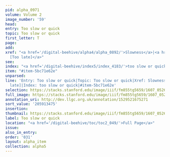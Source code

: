 ```yaml
---
pid: alpha_0971
volume: Volume 2
image_number: '59'
head:
entry: Too slow or quick
topic: Too slow or quick
first_letter: T
page:
add:
xref: "<a href='/digital-beehive/alpha4/alpha_0892/'>Slowness</a>|<a href='/digital-beehive/num1/num_0020/'>20
  [Too late]</a>"
see:
index: "<a href='/digital-beehive/index5/index_4183/'>too slow or quick</a>"
item: "#item-5bc71e62e"
unparsed:
line: 'Entry: Too slow or quick|Topic: Too slow or quick|Xref: Slowness|Xref: 20 [Too
  late]|Index: too slow or quick|#item-5bc71e62e'
selection: https://stacks.stanford.edu/image/iiif/fm855tg5659/1607_0526/350,3475,3011,203/full/0/default.jpg
full_image: https://stacks.stanford.edu/image/iiif/fm855tg5659/1607_0526/full/full/0/default.jpg
annotation_uri: http://dev.llgc.org.uk/annotation/1529521675271
sort_value: '205913475'
insertion:
thumbnail: https://stacks.stanford.edu/image/iiif/fm855tg5659/1607_0526/350,3475,600,180/250,/0/default.jpg
label: Too slow or quick
location: "<a href='/digital-beehive/toc/toc2_049/'>Full Page</a>"
issue:
also_in_entry:
order: '031'
layout: alpha_item
collection: alpha5
---
```

